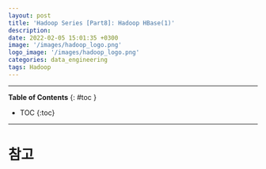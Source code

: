 ```yaml
---
layout: post
title: 'Hadoop Series [Part8]: Hadoop HBase(1)'
description: 
date: 2022-02-05 15:01:35 +0300
image: '/images/hadoop_logo.png'
logo_image: '/images/hadoop_logo.png'
categories: data_engineering
tags: Hadoop
---
```

---

**Table of Contents**
{: #toc }
*  TOC
{:toc}

---



# 참고

